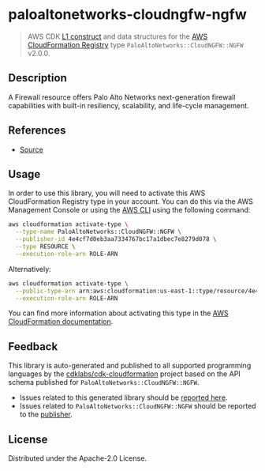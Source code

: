 # paloaltonetworks-cloudngfw-ngfw

> AWS CDK [L1 construct](https://docs.aws.amazon.com/cdk/latest/guide/constructs.html) and data structures for the [AWS CloudFormation Registry](https://docs.aws.amazon.com/AWSCloudFormation/latest/UserGuide/registry.html) type `PaloAltoNetworks::CloudNGFW::NGFW` v2.0.0.

## Description

A Firewall resource offers Palo Alto Networks next-generation firewall capabilities with built-in resiliency, scalability, and life-cycle management.

## References

* [Source](https://github.com/aws-cloudformation/aws-cloudformation-rpdk.git)

## Usage

In order to use this library, you will need to activate this AWS CloudFormation Registry type in your account. You can do this via the AWS Management Console or using the [AWS CLI](https://aws.amazon.com/cli/) using the following command:

```sh
aws cloudformation activate-type \
  --type-name PaloAltoNetworks::CloudNGFW::NGFW \
  --publisher-id 4e4cf7d0eb3aa7334767bc17a1dbec7e8279d078 \
  --type RESOURCE \
  --execution-role-arn ROLE-ARN
```

Alternatively:

```sh
aws cloudformation activate-type \
  --public-type-arn arn:aws:cloudformation:us-east-1::type/resource/4e4cf7d0eb3aa7334767bc17a1dbec7e8279d078/PaloAltoNetworks-CloudNGFW-NGFW \
  --execution-role-arn ROLE-ARN
```

You can find more information about activating this type in the [AWS CloudFormation documentation](https://docs.aws.amazon.com/AWSCloudFormation/latest/UserGuide/registry-public.html).

## Feedback

This library is auto-generated and published to all supported programming languages by the [cdklabs/cdk-cloudformation](https://github.com/cdklabs/cdk-cloudformation) project based on the API schema published for `PaloAltoNetworks::CloudNGFW::NGFW`.

* Issues related to this generated library should be [reported here](https://github.com/cdklabs/cdk-cloudformation/issues/new?title=Issue+with+%40cdk-cloudformation%2Fpaloaltonetworks-cloudngfw-ngfw+v2.0.0).
* Issues related to `PaloAltoNetworks::CloudNGFW::NGFW` should be reported to the [publisher](https://github.com/aws-cloudformation/aws-cloudformation-rpdk.git).

## License

Distributed under the Apache-2.0 License.
